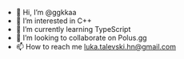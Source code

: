- 👋 Hi, I’m @ggkkaa
- 👀 I’m interested in C++
- 🌱 I’m currently learning TypeScript
- 💞️ I’m looking to collaborate on Polus.gg
- 📫 How to reach me luka.talevski.hn@gmail.com

<!---
ggkkaa/ggkkaa is a ✨ special ✨ repository because its `README.md` (this file) appears on your GitHub profile.
You can click the Preview link to take a look at your changes.
--->
